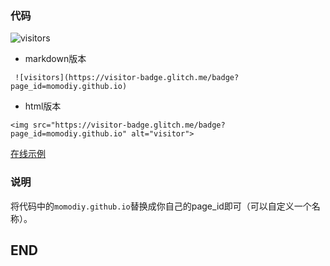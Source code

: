 ### 代码
![visitors](https://visitor-badge.glitch.me/badge?page_id=momodiy.github.io)
- markdown版本

```
 ![visitors](https://visitor-badge.glitch.me/badge?page_id=momodiy.github.io)
```


- html版本


```
<img src="https://visitor-badge.glitch.me/badge?page_id=momodiy.github.io" alt="visitor">
```

[在线示例](https://geeksteven.gitee.io/momodiy.github.io/blog/visitors-statistic/visitors.html)
### 说明
将代码中的`momodiy.github.io`替换成你自己的page_id即可（可以自定义一个名称）。


## END
